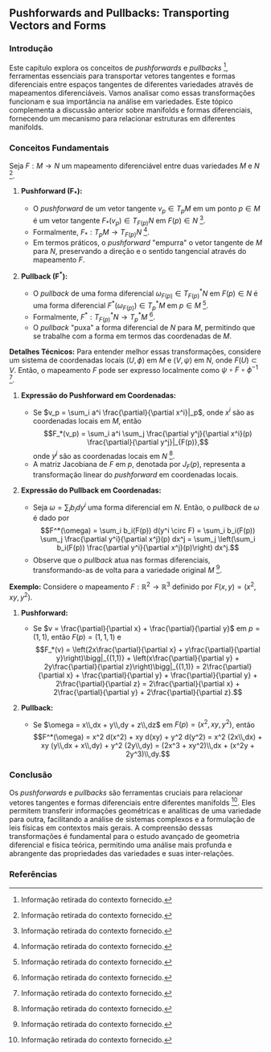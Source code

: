 ## Pushforwards and Pullbacks: Transporting Vectors and Forms

### Introdução
Este capítulo explora os conceitos de *pushforwards* e *pullbacks* [^1], ferramentas essenciais para transportar vetores tangentes e formas diferenciais entre espaços tangentes de diferentes variedades através de mapeamentos diferenciáveis. Vamos analisar como essas transformações funcionam e sua importância na análise em variedades. Este tópico complementa a discussão anterior sobre manifolds e formas diferenciais, fornecendo um mecanismo para relacionar estruturas em diferentes manifolds.

### Conceitos Fundamentais
Seja $F: M \rightarrow N$ um mapeamento diferenciável entre duas variedades $M$ e $N$ [^1].

1.  **Pushforward (F<sub>*</sub>):**
    -   O *pushforward* de um vetor tangente $v_p \in T_pM$ em um ponto $p \in M$ é um vetor tangente $F_*(v_p) \in T_{F(p)}N$ em $F(p) \in N$ [^1].
    -   Formalmente, $F_*: T_pM \rightarrow T_{F(p)}N$ [^1].
    -   Em termos práticos, o *pushforward* "empurra" o vetor tangente de $M$ para $N$, preservando a direção e o sentido tangencial através do mapeamento $F$.

2.  **Pullback (F<sup>*</sup>):**
    -   O *pullback* de uma forma diferencial $\omega_{F(p)} \in T^*_{F(p)}N$ em $F(p) \in N$ é uma forma diferencial $F^*(\omega_{F(p)}) \in T^*_pM$ em $p \in M$ [^1].
    -   Formalmente, $F^*: T^*_{F(p)}N \rightarrow T^*_pM$ [^1].
    -   O *pullback* "puxa" a forma diferencial de $N$ para $M$, permitindo que se trabalhe com a forma em termos das coordenadas de $M$.

**Detalhes Técnicos:**
Para entender melhor essas transformações, considere um sistema de coordenadas locais $(U, \phi)$ em $M$ e $(V, \psi)$ em $N$, onde $F(U) \subset V$. Então, o mapeamento $F$ pode ser expresso localmente como $\psi \circ F \circ \phi^{-1}$ [^1].

1.  **Expressão do Pushforward em Coordenadas:**
    -   Se $v_p = \sum_i a^i \frac{\partial}{\partial x^i}|_p$, onde $x^i$ são as coordenadas locais em $M$, então
        $$F_*(v_p) = \sum_i a^i \sum_j \frac{\partial y^j}{\partial x^i}(p) \frac{\partial}{\partial y^j}|_{F(p)},$$
        onde $y^j$ são as coordenadas locais em $N$ [^1].
    -   A matriz Jacobiana de $F$ em $p$, denotada por $J_F(p)$, representa a transformação linear do *pushforward* em coordenadas locais.

2.  **Expressão do Pullback em Coordenadas:**
    -   Seja $\omega = \sum_i b_i dy^i$ uma forma diferencial em $N$. Então, o *pullback* de $\omega$ é dado por
        $$F^*(\omega) = \sum_i b_i(F(p)) d(y^i \circ F) = \sum_i b_i(F(p)) \sum_j \frac{\partial y^i}{\partial x^j}(p) dx^j = \sum_j \left(\sum_i b_i(F(p)) \frac{\partial y^i}{\partial x^j}(p)\right) dx^j.$$
    -   Observe que o *pullback* atua nas formas diferenciais, transformando-as de volta para a variedade original $M$ [^1].

**Exemplo:**
Considere o mapeamento $F: \mathbb{R}^2 \rightarrow \mathbb{R}^3$ definido por $F(x, y) = (x^2, xy, y^2)$.

1.  **Pushforward:**
    -   Se $v = \frac{\partial}{\partial x} + \frac{\partial}{\partial y}$ em $p = (1, 1)$, então $F(p) = (1, 1, 1)$ e
        $$F_*(v) = \left(2x\frac{\partial}{\partial x} + y\frac{\partial}{\partial y}\right)\bigg|_{(1,1)} + \left(x\frac{\partial}{\partial y} + 2y\frac{\partial}{\partial z}\right)\bigg|_{(1,1)} = 2\frac{\partial}{\partial x} + \frac{\partial}{\partial y} + \frac{\partial}{\partial y} + 2\frac{\partial}{\partial z} = 2\frac{\partial}{\partial x} + 2\frac{\partial}{\partial y} + 2\frac{\partial}{\partial z}.$$

2.  **Pullback:**
    -   Se $\omega = x\\,dx + y\\,dy + z\\,dz$ em $F(p) = (x^2, xy, y^2)$, então
        $$F^*(\omega) = x^2 d(x^2) + xy d(xy) + y^2 d(y^2) = x^2 (2x\\,dx) + xy (y\\,dx + x\\,dy) + y^2 (2y\\,dy) = (2x^3 + xy^2)\\,dx + (x^2y + 2y^3)\\,dy.$$

### Conclusão
Os *pushforwards* e *pullbacks* são ferramentas cruciais para relacionar vetores tangentes e formas diferenciais entre diferentes manifolds [^1]. Eles permitem transferir informações geométricas e analíticas de uma variedade para outra, facilitando a análise de sistemas complexos e a formulação de leis físicas em contextos mais gerais. A compreensão dessas transformações é fundamental para o estudo avançado de geometria diferencial e física teórica, permitindo uma análise mais profunda e abrangente das propriedades das variedades e suas inter-relações.

### Referências
[^1]: Informação retirada do contexto fornecido.
<!-- END -->